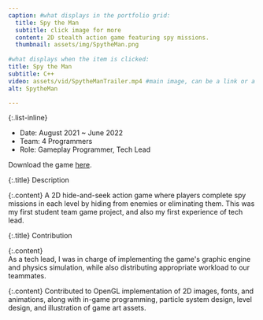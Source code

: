 ```yaml
---
caption: #what displays in the portfolio grid:
  title: Spy the Man
  subtitle: click image for more
  content: 2D stealth action game featuring spy missions.
  thumbnail: assets/img/SpytheMan.png
  
#what displays when the item is clicked:
title: Spy the Man
subtitle: C++
video: assets/vid/SpytheManTrailer.mp4 #main image, can be a link or a file in assets/img/portfolio
alt: SpytheMan

---
```

{:.list-inline} 
  - Date: August 2021 ~ June 2022
  - Team: 4 Programmers
  - Role: Gameplay Programmer, Tech Lead

  Download the game [here](/assets/file/SpytheMan.zip).

  {:.title}
  Description  

  {:.content}
  A 2D hide-and-seek action game where players complete spy missions in each level by hiding from enemies or eliminating them. This was my first student team game project, and also my first experience of tech lead.  

  {:.title}
  Contribution  

  {:.content}    
  As a tech lead, I was in charge of implementing the game's graphic engine and physics simulation, while also distributing appropriate workload to our teammates.  
    
  {:.content} 
  Contributed to OpenGL implementation of 2D images, fonts, and animations, along with in-game programming, particle system design, level design, and illustration of game art assets.




